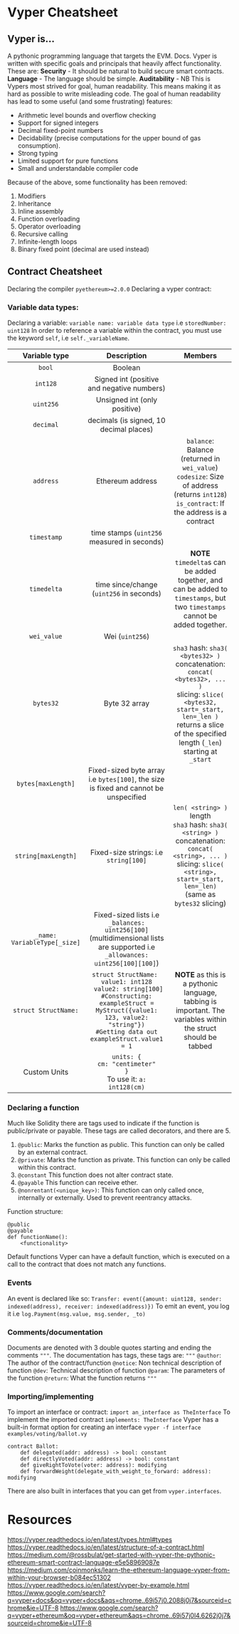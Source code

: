 # Vyper Cheatsheet

## Vyper is…
A pythonic programming language that targets the EVM. Docs.
Vyper is written with specific goals and principals that heavily affect functionality. These are:
**Security** - It should be natural to build secure smart contracts. 
**Language** - The language should be simple.
**Auditability** - NB This is Vypers most strived for goal, human readability. This means making it as hard as possible to write misleading code. The goal of human readability has lead to some useful (and some frustrating) features: 
* Arithmetic level bounds and overflow checking
* Support for signed integers
* Decimal fixed-point numbers
* Decidability (precise computations for the upper bound of gas consumption).
* Strong typing
* Limited support for pure functions
* Small and understandable compiler code

Because of the above, some functionality has been removed:
1. Modifiers
2. Inheritance
3. Inline assembly
4. Function overloading
5. Operator overloading
6. Recursive calling
7. Infinite-length loops
8. Binary fixed point (decimal are used instead)

## Contract Cheatsheet
Declaring the compiler
`pyethereum>=2.0.0`
Declaring a vyper contract:

### Variable data types:
Declaring a variable:
`variable name: variable data type`
i.e `storedNumber: uint128`
In order to reference a variable within the contract, you must use the keyword `self`, i.e `self._variableName`.

| Variable type | Description | Members |
|:-------------:|:-----------:|:-------:|
| `bool` | Boolean | |
| `int128` | Signed int (positive and negative numbers) | |
| `uint256` | Unsigned int (only positive) | | 
| `decimal` | decimals (is signed, 10 decimal places) | |
| `address` | Ethereum address | `balance`: Balance (returned in `wei_value`) <br> `codesize`: Size of address (returns `int128`) <br> `is_contract`: If the address is a contract |
| `timestamp` | time stamps (`uint256` measured in seconds) | | 
| `timedelta` | time since/change (`uint256` in seconds) | **NOTE** `timedelta`s can be added together, and can be added to `timestamps`, but two `timestamps` cannot be added together. | 
| `wei_value` | Wei (`uint256`) | | 
| `bytes32` | Byte 32 array | `sha3` hash: `sha3( <bytes32> )` <br> concatenation: `concat( <bytes32>, ... )` <br> slicing: `slice( <bytes32, start=_start, len=_len )` returns a slice of the specified length (`_len`) starting at `_start` |
| `bytes[maxLength]` | Fixed-sized byte array i.e `bytes[100]`, the size is fixed and cannot be unspecified | | 
| `string[maxLength]` | Fixed-size strings:  i.e `string[100]` | `len( <string> )` length <br> `sha3` hash: `sha3( <string> )` <br> concatenation: `concat( <string>, ... )` <br> slicing: `slice( <string>, start=_start, len=_len)` (same as `bytes32` slicing) |
| `_name: VariableType[_size]` | Fixed-sized lists i.e `_balances: uint256[100]` (multidimensional lists are supported i.e `_allowances: uint256[100][100]`) | |
| `struct StructName:` | `struct StructName: `<br>` value1: int128 `<br>` value2: string[100]`<br>`#Constructing:`<br>`exampleStruct = MyStruct({value1: 123, value2: "string"})`<br>`#Getting data out`<br>`exampleStruct.value1 = 1` | **NOTE** as this is a pythonic language, tabbing is important. The variables within the struct should be tabbed | 
| Custom Units | `units: {`<br>`cm: "centimeter"`<br>`}`<br> To use it: `a: int128(cm)` | |

### Declaring a function
Much like Solidity there are tags used to indicate if the function is public/private or payable. These tags are called decorators, and there are 5.

1. `@public`: Marks the function as public. This function can only be called by an external contract. 
2. `@private`: Marks the function as private. This function can only be called within this contract.
3. `@constant` This function does not alter contract state.
4. `@payable` This function can receive ether. 
5. `@nonrentant(<unique_key>)`: This function can only called once, internally or externally. Used to prevent reentrancy attacks.

Function structure:
```
@public
@payable 
def functionName():
    <functionality>
```

Default functions
Vyper can have a default function, which is executed on a call to the contract that does not match any functions. 

### Events
An event is declared like so:
`Transfer: event({amount: uint128, sender: indexed(address), receiver: indexed(address)})`
To emit an event, you log it i.e `log.Payment(msg.value, msg.sender, _to)`

### Comments/documentation
Documents are denoted with 3 double quotes starting and ending the comments `"""`. The documentation has tags, these tags are:
`"""`
`@author`: The author of the contract/function
`@notice`: Non technical description of function
`@dev`: Technical description of function
`@param`: The parameters of the function
`@return`: What the function returns
`"""`

### Importing/implementing 
To import an interface or contract:
`import an_interface as TheInterface`
To implement the imported contract
`implements: TheInterface`
Vyper has a built-in format option for creating an interface
`vyper -f interface examples/voting/ballot.vy`<br>
```
contract Ballot:
    def delegated(addr: address) -> bool: constant
    def directlyVoted(addr: address) -> bool: constant
    def giveRightToVote(voter: address): modifying
    def forwardWeight(delegate_with_weight_to_forward: address): modifying
```
There are also built in interfaces that you can get from `vyper.interfaces`.

# Resources
https://vyper.readthedocs.io/en/latest/types.html#types
https://vyper.readthedocs.io/en/latest/structure-of-a-contract.html
https://medium.com/@rossbulat/get-started-with-vyper-the-pythonic-ethereum-smart-contract-language-e5e58969087e
https://medium.com/coinmonks/learn-the-ethereum-language-vyper-from-within-your-browser-b084ec51302
https://vyper.readthedocs.io/en/latest/vyper-by-example.html
https://www.google.com/search?q=vyper+docs&oq=vyper+docs&aqs=chrome..69i57j0.2088j0j7&sourceid=chrome&ie=UTF-8
https://www.google.com/search?q=vyper+ethereum&oq=vyper+ethereum&aqs=chrome..69i57j0l4.6262j0j7&sourceid=chrome&ie=UTF-8